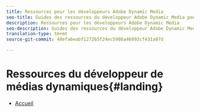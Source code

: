 ```yaml
---
title: Ressources pour les développeurs Adobe Dynamic Media
seo-title: Guides des ressources du développeur Adobe Dynamic Media pour les visionneuses, la diffusion d’images, le rendu d’images et la production d’images
description: Ressources pour les développeurs Adobe Dynamic Media
seo-description: Guides des ressources du développeur Adobe Dynamic Media pour les visionneuses, la diffusion d’images, le rendu d’images et la production d’images
translation-type: tm+mt
source-git-commit: 48efa6eabf127265f24ec5986a46893cf431a07d

---
```



# Ressources du développeur de médias dynamiques{#landing}

+ [Accueil](/help/landing/home.md)

<!--This TOC may not be necessary. Not sure, so leaving it in.
+ [Viewers Reference Guide](/help/aem-viewers-ref/home.md)
+ [IS/IR API](/help/aem-is-ir-api/home.md)
+ [IPS API](/help/aem-ips-api/c-overview.md)
+ [Image Authoring](/help/aem-ia/aem-ia-home.md)
+ Vignette Automation Module for Python{#vignette}
  + [Vignette Automation Module for Python](/help/vignette-automation-module-for-python/c-vampyhome.md)
+ [Dynamic Media Classic Release Notes](/help/s7-release-notes/home.md)
-->
